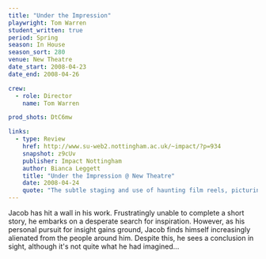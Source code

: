 ```yaml
---
title: "Under the Impression"
playwright: Tom Warren
student_written: true
period: Spring
season: In House
season_sort: 280
venue: New Theatre
date_start: 2008-04-23
date_end: 2008-04-26

crew:
  - role: Director
    name: Tom Warren

prod_shots: DtC6mw

links:
  - type: Review
    href: http://www.su-web2.nottingham.ac.uk/~impact/?p=934
    snapshot: z9cUv
    publisher: Impact Nottingham
    author: Bianca Leggett
    title: "Under the Impression @ New Theatre"
    date: 2008-04-24
    quote: "The subtle staging and use of haunting film reels, picturing lonely train stations and a deserted beach, were used to great effect and added to the eerie sense of alienation which is never far from the surface in this play which grapples with what it means to be an individual. Strikingly successful in both its writing and its execution, Under the Impression made a very good impression indeed."
---
```


Jacob has hit a wall in his work. Frustratingly unable to complete a short story, he embarks on a desperate search for inspiration. However, as his personal pursuit for insight gains ground, Jacob finds himself increasingly alienated from the people around him. Despite this, he sees a conclusion in sight, although it's not quite what he had imagined...

